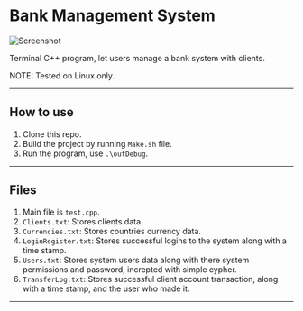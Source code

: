 # Bank Management System

![Screenshot](Pics/Screenshot.png)

Terminal C++ program, let users manage a bank system with clients.

NOTE: Tested on Linux only.

---
## How to use
1. Clone this repo.
2. Build the project by running `Make.sh` file.
3. Run the program, use `.\outDebug`.

---
## Files
1. Main file is `test.cpp`.
2. `Clients.txt`: Stores clients data.
3. `Currencies.txt`: Stores countries currency data.
4. `LoginRegister.txt`: Stores successful logins to the system along with a time stamp.
5. `Users.txt`: Stores system users data along with there system permissions and password, increpted with simple cypher.
6. `TransferLog.txt`: Stores successful client account transaction, along with a time stamp, and the user who made it.

---
